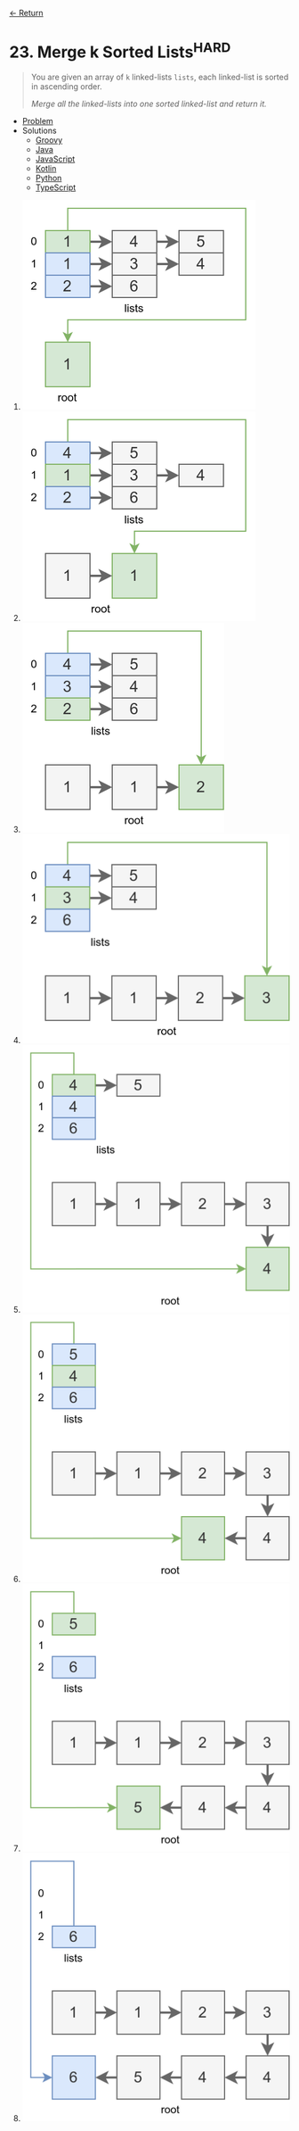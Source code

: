[&larr; Return](https://hanggrian.github.io/grind-leetcode/)

# 23. Merge k Sorted Lists<sup>HARD</sup>

> You are given an array of `k` linked-lists `lists`, each linked-list is sorted
  in ascending order.
>
> *Merge all the linked-lists into one sorted linked-list and return it.*

- [Problem](https://leetcode.com/problems/merge-k-sorted-lists/)
- Solutions
  - [Groovy](https://github.com/hanggrian/grind-leetcode/blob/main/groovy/src/main/groovy/problems1_100/MergeKSortedLists.groovy)
  - [Java](https://github.com/hanggrian/grind-leetcode/blob/main/java/src/main/java/problems1_100/MergeKSortedLists.java)
  - [JavaScript](https://github.com/hanggrian/grind-leetcode/blob/main/javascript/src/problems1_100/merge-k-sorted-lists.js)
  - [Kotlin](https://github.com/hanggrian/grind-leetcode/blob/main/kotlin/src/main/kotlin/problems1_100/MergeKSortedLists.kt)
  - [Python](https://github.com/hanggrian/grind-leetcode/blob/main/python/src/problems1_100/merge_k_sorted_lists.py)
  - [TypeScript](https://github.com/hanggrian/grind-leetcode/blob/main/typescript/src/problems1_100/merge-k-sorted-lists.ts)

1.  ![](https://github.com/hanggrian/grind-leetcode/raw/assets/problems1_100/merge-k-sorted-lists1.svg)
1.  ![](https://github.com/hanggrian/grind-leetcode/raw/assets/problems1_100/merge-k-sorted-lists2.svg)
1.  ![](https://github.com/hanggrian/grind-leetcode/raw/assets/problems1_100/merge-k-sorted-lists3.svg)
1.  ![](https://github.com/hanggrian/grind-leetcode/raw/assets/problems1_100/merge-k-sorted-lists4.svg)
1.  ![](https://github.com/hanggrian/grind-leetcode/raw/assets/problems1_100/merge-k-sorted-lists5.svg)
1.  ![](https://github.com/hanggrian/grind-leetcode/raw/assets/problems1_100/merge-k-sorted-lists6.svg)
1.  ![](https://github.com/hanggrian/grind-leetcode/raw/assets/problems1_100/merge-k-sorted-lists7.svg)
1.  ![](https://github.com/hanggrian/grind-leetcode/raw/assets/problems1_100/merge-k-sorted-lists8.svg)
